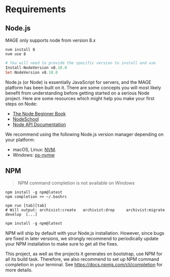 # Requirements

## Node.js

<aside class="warning">
MAGE only supports node from version 8.x
</aside>

```shell
nvm install 8
nvm use 8
```

```powershell
# You will need to provide the specific version to install and use
Install-NodeVersion v8.10.0
Set-NodeVersion v8.10.0
```

Node.js (or Node) is essentially JavaScript for servers, and the MAGE platform has been built on it.
There are some concepts you will most likely benefit from understanding before getting started on a
serious Node project. Here are some resources which might help you make your first steps on Node:

  * [The Node Beginner Book](http://www.nodebeginner.org)
  * [NodeSchool](http://nodeschool.io)
  * [Node API Documentation](http://nodejs.org/api)


We recommend using the following Node.js version manager depending on your platform:

  * macOS, Linux: [NVM](https://github.com/creationix/nvm).
  * Windows: [ps-nvmw](https://github.com/aaronpowell/ps-nvmw)

## NPM

> NPM command completion is not available on Windows

```shell
npm install -g npm@latest
npm completion >> ~/.bashrc

npm run [tab][tab]
# Will output: archivist:create   archivist:drop     archivist:migrate  develop  [...]
```

```powershell
npm install -g npm@latest
```


NPM will ship by default with your Node.js installation. However,
since bugs are fixed in later versions, we strongly recommend
to periodically update your NPM installation to make sure to
get all the fixes.

This project, as well as the projects it generates on bootstrap,
use NPM for all its build task. Therefore, we also recommend
to set up NPM command completion in your terminal.
See https://docs.npmjs.com/cli/completion for more details.

